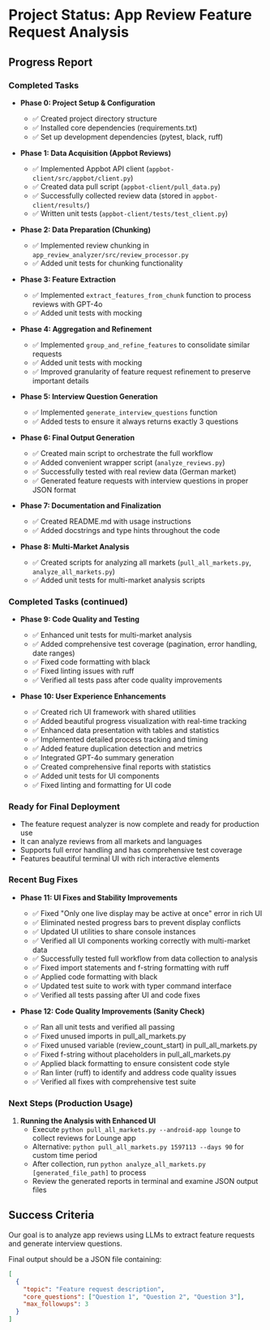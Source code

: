 # Project Status: App Review Feature Request Analysis

## Progress Report

### Completed Tasks
- **Phase 0: Project Setup & Configuration**
  - ✅ Created project directory structure
  - ✅ Installed core dependencies (requirements.txt)
  - ✅ Set up development dependencies (pytest, black, ruff)
  
- **Phase 1: Data Acquisition (Appbot Reviews)**
  - ✅ Implemented Appbot API client (`appbot-client/src/appbot/client.py`)
  - ✅ Created data pull script (`appbot-client/pull_data.py`)
  - ✅ Successfully collected review data (stored in `appbot-client/results/`)
  - ✅ Written unit tests (`appbot-client/tests/test_client.py`)

- **Phase 2: Data Preparation (Chunking)**
  - ✅ Implemented review chunking in `app_review_analyzer/src/review_processor.py`
  - ✅ Added unit tests for chunking functionality

- **Phase 3: Feature Extraction**
  - ✅ Implemented `extract_features_from_chunk` function to process reviews with GPT-4o
  - ✅ Added unit tests with mocking

- **Phase 4: Aggregation and Refinement**
  - ✅ Implemented `group_and_refine_features` to consolidate similar requests
  - ✅ Added unit tests with mocking
  - ✅ Improved granularity of feature request refinement to preserve important details

- **Phase 5: Interview Question Generation**
  - ✅ Implemented `generate_interview_questions` function
  - ✅ Added tests to ensure it always returns exactly 3 questions

- **Phase 6: Final Output Generation**
  - ✅ Created main script to orchestrate the full workflow
  - ✅ Added convenient wrapper script (`analyze_reviews.py`)
  - ✅ Successfully tested with real review data (German market)
  - ✅ Generated feature requests with interview questions in proper JSON format

- **Phase 7: Documentation and Finalization**
  - ✅ Created README.md with usage instructions
  - ✅ Added docstrings and type hints throughout the code

- **Phase 8: Multi-Market Analysis**
  - ✅ Created scripts for analyzing all markets (`pull_all_markets.py`, `analyze_all_markets.py`)
  - ✅ Added unit tests for multi-market analysis scripts

### Completed Tasks (continued)
- **Phase 9: Code Quality and Testing**
  - ✅ Enhanced unit tests for multi-market analysis
  - ✅ Added comprehensive test coverage (pagination, error handling, date ranges)
  - ✅ Fixed code formatting with black
  - ✅ Fixed linting issues with ruff
  - ✅ Verified all tests pass after code quality improvements

- **Phase 10: User Experience Enhancements**
  - ✅ Created rich UI framework with shared utilities
  - ✅ Added beautiful progress visualization with real-time tracking 
  - ✅ Enhanced data presentation with tables and statistics
  - ✅ Implemented detailed process tracking and timing
  - ✅ Added feature duplication detection and metrics
  - ✅ Integrated GPT-4o summary generation
  - ✅ Created comprehensive final reports with statistics
  - ✅ Added unit tests for UI components
  - ✅ Fixed linting and formatting for UI code

### Ready for Final Deployment
- The feature request analyzer is now complete and ready for production use
- It can analyze reviews from all markets and languages
- Supports full error handling and has comprehensive test coverage
- Features beautiful terminal UI with rich interactive elements

### Recent Bug Fixes
- **Phase 11: UI Fixes and Stability Improvements**
  - ✅ Fixed "Only one live display may be active at once" error in rich UI
  - ✅ Eliminated nested progress bars to prevent display conflicts
  - ✅ Updated UI utilities to share console instances
  - ✅ Verified all UI components working correctly with multi-market data
  - ✅ Successfully tested full workflow from data collection to analysis
  - ✅ Fixed import statements and f-string formatting with ruff
  - ✅ Applied code formatting with black
  - ✅ Updated test suite to work with typer command interface
  - ✅ Verified all tests passing after UI and code fixes

- **Phase 12: Code Quality Improvements (Sanity Check)**
  - ✅ Ran all unit tests and verified all passing
  - ✅ Fixed unused imports in pull_all_markets.py
  - ✅ Fixed unused variable (review_count_start) in pull_all_markets.py
  - ✅ Fixed f-string without placeholders in pull_all_markets.py
  - ✅ Applied black formatting to ensure consistent code style
  - ✅ Ran linter (ruff) to identify and address code quality issues
  - ✅ Verified all fixes with comprehensive test suite

### Next Steps (Production Usage)
1. **Running the Analysis with Enhanced UI**
   - Execute `python pull_all_markets.py --android-app lounge` to collect reviews for Lounge app
   - Alternative: `python pull_all_markets.py 1597113 --days 90` for custom time period
   - After collection, run `python analyze_all_markets.py [generated_file_path]` to process
   - Review the generated reports in terminal and examine JSON output files


## Success Criteria
Our goal is to analyze app reviews using LLMs to extract feature requests and generate interview questions.

Final output should be a JSON file containing:
```json
[
  {
    "topic": "Feature request description",
    "core_questions": ["Question 1", "Question 2", "Question 3"],
    "max_followups": 3
  }
]
```